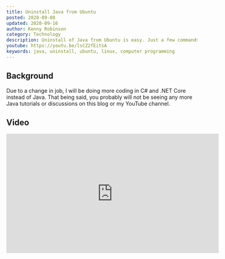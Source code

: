```yaml
---
title: Uninstall Java from Ubuntu
posted: 2020-09-08
updated: 2020-09-16
author: Kenny Robinson
category: Technology
description: Uninstall of Java from Ubuntu is easy. Just a few commands to get it removed.
youtube: https://youtu.be/lsCZ2fEitsA
keywords: java, uninstall, ubuntu, linux, computer programming
---
```


## Background

Due to a change in job, I will be doing more coding in C# and .NET Core instead of Java. That being said,
you probably will not be seeing any more Java tutorials or discussions on this blog or my YouTube
channel.

## Video

<iframe width="560" height="315" src="https://www.youtube.com/embed/lsCZ2fEitsA" frameborder="0"
allow="accelerometer; autoplay; clipboard-write; encrypted-media; gyroscope; picture-in-picture"
allowfullscreen></iframe>
